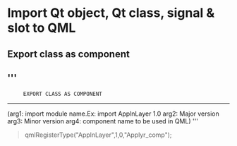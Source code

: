 # Import Qt object, Qt class, signal & slot to QML
## Export class as component
'''
------------------------------------------------------
         EXPORT CLASS AS COMPONENT
-----------------------------------------------------
(arg1: import module name.Ex: import ApplnLayer 1.0
 arg2: Major version
 arg3: Minor version
 arg4: component name to be used in QML)
 '''
 > qmlRegisterType<ApplicationLayer>("ApplnLayer",1,0,"Applyr_comp");

